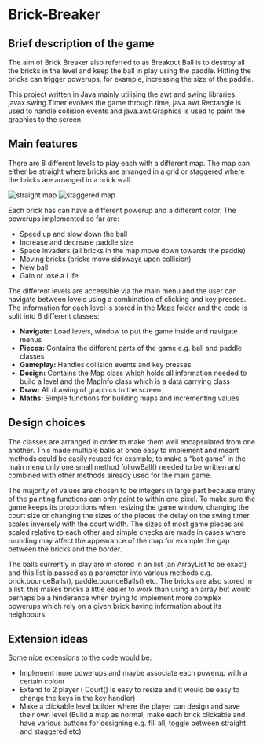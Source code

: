 # Brick-Breaker


## Brief description of the game

The aim of Brick Breaker also referred to as Breakout Ball is to destroy all the bricks in the level and keep the ball in play using the paddle. Hitting the bricks can trigger powerups, for example, increasing the size of the paddle.

This project written in Java mainly utilising the awt and swing libraries. javax.swing.Timer evolves the game through time, java.awt.Rectangle is used to handle collision events and java.awt.Graphics is used to paint the graphics to the screen. 

## Main features

There are 8 different levels to play each with a different map. The map can either be straight where bricks are arranged in a grid or staggered where the bricks are arranged in a brick wall.

![straight map](https://github.com/asmithfrommany/Brick-Breaker/blob/main/ImagesForGitHub/straight.png)
![staggered map](https://github.com/asmithfrommany/Brick-Breaker/blob/main/ImagesForGitHub/staggered.png)

Each brick has can have a different powerup and a different color. The powerups implemented so far are:

* Speed up and slow down the ball
* Increase and decrease paddle size
* Space invaders	(all bricks in the map move down towards the paddle)
* Moving bricks		(bricks move sideways upon collision)
* New ball
* Gain or lose a Life

The different levels are accessible via the main menu and the user can navigate between levels using a combination of clicking and key presses. The information for each level is stored in the Maps folder and the code is split into 6 different classes:

*  **Navigate:**	Load levels, window to put the game inside and navigate menus
*  **Pieces:**		Contains the different parts of the game e.g. ball and paddle classes
*  **Gameplay:**	Handles collision events and key presses
*  **Design:**		Contains the Map class which holds all information needed to build a level and the MapInfo class which is a data carrying class
*  **Draw:**		All drawing of graphics to the screen
*  **Maths:**		Simple functions for building maps and incrementing values

## Design choices

The classes are arranged in order to make them well encapsulated from one another. This made multiple balls at once easy to implement and meant methods could be easily reused for example, to make a “bot game” in the main menu only one small method followBall() needed to be written and combined with other methods already used for the main game.

The majority of values are chosen to be integers in large part because many of the painting functions can only paint to within one pixel. To make sure the game keeps its proportions when resizing the game window, changing the court size or changing the sizes of the pieces the delay on the swing timer scales inversely with the court width. The sizes of most game pieces are scaled relative to each other and simple checks are made in cases where rounding may affect the appearance of the map for example the gap between the bricks and the border.

The balls currently in play are in stored in an list (an ArrayList to be exact) and this list is passed as a parameter into various methods e.g. brick.bounceBalls(), paddle.bounceBalls() etc. The bricks are also stored in a list, this makes bricks a little easier to work than using an array but would perhaps be a hinderance when trying to implement more complex powerups which rely on a given brick having information about its neighbours.

## Extension ideas

Some nice extensions to the code would be: 

* Implement more powerups and maybe associate each powerup with a certain colour
* Extend to 2 player ( Court() is easy to resize and it would be easy to change the keys in the key handler)
* Make a clickable level builder where the player can design and save their own level (Build a map as normal, make each brick clickable and have various buttons for designing e.g. fill all, toggle between straight and staggered etc)

